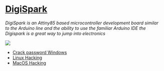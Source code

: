 # [DigiSpark](https://digistump.com/wiki/digispark/tutorials/connecting)
   _DigiSpark is an Attiny85 based microcontroller development board similar to the Arduino line and the ability to use the familiar Arduino IDE the Digispark is a great way to jump into electronics_
   
   ![](https://lh3.googleusercontent.com/JKONiV5ZmoS1QWXUFCx9U1JmPYot8nDiYUXt5XPekW5cs4ks6gt6Q7QMuaE_HNinHkAjV-xCI34tcC2sGLnR2E5Td0TqZFqbNooQ7A-6ZiOWbMzlVQclCsfzLiihIfKzR0HjXBbT6j17IFXl49_lwxsk8Pk4HGVE5tpWLH7QE2Dn27cDmosF9WBUeyFi25Hklsjd6RudHGaq14KvBbi7QZeO5ld-WF41iNtgTA7wuYBgssZyPxMGQ0Dqvp4CZPISMym_uBmbtXQdF1CXzFdymtaQ7E2qzQ68jKeu-C_Sw9Sdsf4RauDhY3NsuvmmQdI-UgFwgIdXJkhkndG79tNMKGL6w5UXb3s2SdwBPQwireKqrvkXMf0m0PYq6gWNFD_acB5nBkD5p0zK9z1iafeo2PCGbBAq9TPc0G0CQ6ycyux3ZAjVmE827ISFH75Q7Ltazwm_hiPPIg_qB6yPIPSHIQCBZ0jGAjsjbBofW1syBgfSKTwNNyFYxv9wLD0D7RGEN6nk1XpDM2fa9E6L7hc-A5tiRVFDmoKfBd4uCO5xLNujLQ8zDbkdx7Ox5vsutXwfrjwrps5Lwa5t2RFeNszhR8iXK79iCPts8TIzjDjqDpWrhS1Ct62cZufn-DCLOnwHxms0UATDYOrOob9QidvPSTQ9EvNIOhI_G7Cwwi00wR8pIqRK80LISSflnkJueMGr3B0PmbQ0B3aOPPD0=s300-no)

+ [Crack password Windows](./Meterpreter) 
+ [Linux Hacking](./Backdoor)
+ [MacOS Hacking](./Steal%20Data)
